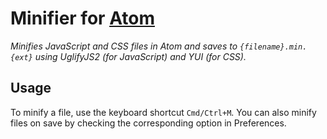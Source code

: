 # Minifier for [Atom](https://github.com/atom/atom)

*Minifies JavaScript and CSS files in Atom and saves to `{filename}.min.{ext}` using UglifyJS2 (for JavaScript) and YUI (for CSS).*

## Usage
To minify a file, use the keyboard shortcut `Cmd/Ctrl+M`. You can also minify files on save by checking the corresponding option in Preferences.
